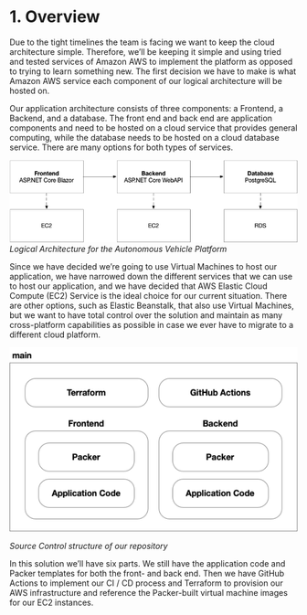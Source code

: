 # 1. Overview

Due to the tight timelines the team is facing we want to keep the cloud architecture simple. Therefore, we’ll be keeping it simple and using tried and tested services of Amazon AWS to implement the platform as opposed to trying to learn something new. The first decision we have to make is what Amazon AWS service each component of our logical architecture will be hosted on.

Our application architecture consists of three components: a Frontend, a Backend, and a database. The front end and back end are application components and need to be hosted on a cloud service that provides general computing, while the database needs to be hosted on a cloud database service. There are many options for both types of services. 

![Resource][image-1]
_Logical Architecture for the Autonomous Vehicle Platform_

Since we have decided we’re going to use Virtual Machines to host our application, we have narrowed down the different services that we can use to host our application, and we have decided that AWS Elastic Cloud Compute (EC2) Service is the ideal choice for our current situation. There are other options, such as Elastic Beanstalk, that also use Virtual Machines, but we want to have total control over the solution and maintain as many cross-platform capabilities as possible in case we ever have to migrate to a different cloud platform.

![Resource][image-2]

_Source Control structure of our repository_

In this solution we’ll have six parts. We still have the application code and Packer templates for both the front- and back end. Then we have GitHub Actions to implement our CI / CD process and Terraform to provision our AWS infrastructure and reference the Packer-built virtual machine images for our EC2 instances.

[image-1]:	../images/AWS-Service-Selection.png
[image-2]:	../images/Repository-SourceCode-Structure.png